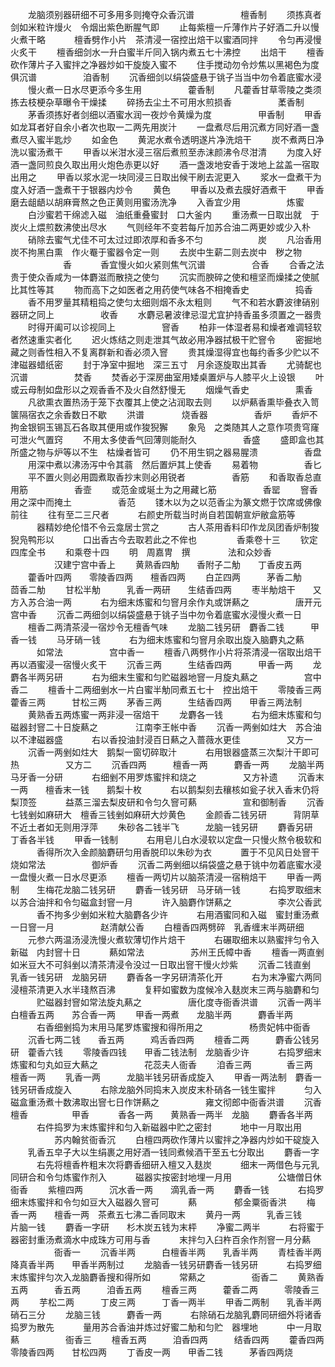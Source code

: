 <!-- { "loadSidebar": true } -->
　　龙脑须别器研细不可多用多则掩夺众香沉谱
　　　　　檀香制
　　须拣真者剑如米粒许熳火　令烟出紫色断腥气即
　　止每紫檀一斤薄作片子好酒二升以慢火煮干略　
　　檀香劈作小片　茶清浸一宿控出焙干以蜜酒同拌
　　令匀再浸慢火炙干
　　檀香细剑水一升白蜜半斤同入锅内煮五七十沸控
　　出焙干
　　檀香砍作薄片子入蜜拌之净器炒如干旋旋入蜜不
　　住手搅动勿令炒焦以黑褐色为度俱沉谱
　　　　　洎香制
　　沉香细剑以绢袋盛悬于铫子当当中勿令着底蜜水浸
　　慢火煮一日水尽更添今多生用
　　　　　藿香制
　　凡藿香甘草零陵之类须拣去枝梗杂草曝令干燥揉
　　碎扬去尘土不可用水煎损香
　　　　　葇香制
　　茅香须拣好者剑细以酒蜜水润一夜炒令黄燥为度
　　　　　甲香制
　　甲香如龙耳者好自余小者次也取一二两先用炭汁
　　一盘煮尽后用沉煮方同好酒一盏煮尽入蜜半匙炒
　　如金色
　　黄泥水煮令透明遂片净洗焙干
　　炭不煮两日净洗以蜜汤煮干
　　甲香以米泔水浸三宿后煮煎至赤沫颜沸令尽泔清
　　为度入好酒一盏同煎良久取出用火炮色赤更以好
　　酒一盏泼地安香于泼地上盆盖一宿取出用之
　　甲香以浆水泥一块同浸三日取出候干刷去泥更入
　　浆水一盘煮干为度入好酒一盏煮干于银器内炒令
　　黄色
　　甲香以及煮去膜好酒煮干
　　甲香磨去龃龉以胡麻膏熬之色正黄则用蜜汤洗净
　　入香宜少用
　　　　　炼蜜
　　白沙蜜若干绵滤入磁　油纸重叠蜜封　口大釜内
　　重汤煮一日取出就　于炭火上煨煎数沸使出尽水
　　气则经年不变若每斤加苏合油二两更妙或少入朴
　　硝除去蜜气尤佳不可太过过即浓厚和香多不匀
　　　　　　炭
　　凡治香用炭不拘黑白熏　作火罨于蜜器令定一则
　　去炭中生薪二则去炭中　秽之物
　　　　　　香
　　　香宜慢火如火紧则焦气沉谱
　　　　　合香
　　合香之法贵于使众香咸为一体麝滋而散挠之使匀
　　沉实而腴碎之使和檀坚而燥揉之使腻比其性等其
　　物而高下之如医者之用药使气味各不相掩香史
　　　　　捣香
　　香不用罗量其精粗捣之使匀太细则烟不永太粗则
　　气不和若水麝波律硝别器研之同上
　　　　　收香
　　水麝忌暑波律忌湿尤宜护持香虽多须置之一器贵
　　时得开阖可以诊视同上
　　　　　窨香
　　柏非一体湿者易和燥者难调轻软者然速重实者化
　　迟火炼结之则走泄其气故必用净器拭极干贮窨令
　　密掘地藏之则香性相入不复离群新和香必须入窨
　　贵其燥湿得宜也每约香多少贮以不津磁器蜡纸密
　　封于净室中掘地　深三五寸　月余逐旋取出其香
　　尤骑馜也沉谱
　　　　　焚香
　　焚香必于深房曲室用矮桌置炉与人膝平火上设银
　　叶或云母制如盘形以之观香香不及火自然舒慢无
　　烟燥气香史
　　　　　熏香
　　凡欲熏衣置热汤于笼下衣覆其上使之沾润取去则
　　以炉爇香熏毕叠衣入笥箧隔宿衣之余香数日不歇
　　洪谱
　　　　烧香器
　　　　　香炉
　　香炉不拘金银铜玉锡瓦石各取其便用或作狻猊獬
　　象凫　之类随其人之意作项贵穹窿可泄火气置窍
　　不用太多使香气回薄则能耐久
　　　　　香盛
　　盛即盒也其所盛之物与炉等以不生　枯燥者皆可
　　仍不用生铜之器易腥溃
　　　　　香盘
　　用深中煮以沸汤泻中令其蓊　然后置炉其上使香
　　易着物
　　　　　香匕
　　平不置火则必用圆煮取香抄末则必用锐者
　　　　　香筋
　　和香取香总直用筋
　　　　　香壸
　　或范金或埏土为之用藏匕筋
　　　　　香罂
　　窨香用之深中而掩土
　　　　　香范
　　镂木以为之以范香尘为篆文燃于饮席或佛像前往
　　往有至二三尺者
　　　右颜史所载当时尚自若国朝宣炉敝盒筋等
　　　器精妙绝伦惜不令云龛居士赏之
　　　古人茶用香料印作龙凤团香炉制狻猊凫鸭形以
　　　口出香古今去取若此之不侔也
　　
　　香乘卷十三
　　钦定四库全书
　　和乘卷十四
　　明　周嘉冑　撰
　　　　法和众妙香
　　　　　汉建宁宫中香上
　　黄熟香四觔　　香附子二觔　　丁香皮五两
　　藿香叶四两　　零陵香四两　　檀香四两
　　白芷四两　　　茅香二觔　　　茴香二觔
　　甘松半觔　　　乳香一两研　　生结香四两
　　枣半觔焙干　　又方入苏合油一两
　　　右为细末炼蜜和匀窨月余作丸或饼爇之
　　　　　唐开元宫中香
　　沉香二两细剑以绢袋盛悬于铫子当中勿令着底蜜水浸慢火煮一日
　　檀香二两清茶浸一宿炒令无檀香气味
　　龙脑二钱另研　麝香二钱　　　甲香一钱
　　马牙硝一钱
　　　右为细末炼蜜和匀窨月余取出旋入脑麝丸之爇
　　　如常法
　　　　　宫中香一
　　檀香八两劈作小片将茶清浸一宿取出焙干再以酒蜜浸一宿慢火炙干
　　沉香三两　　　生结香四两　　　甲香一两
　　龙麝各半两另研
　　　右为细末生蜜和匀贮磁器地窨一月旋丸爇之
　　　　　宫中香二
　　檀香十二两细剉水一片白蜜半觔同煮五七十　控出焙干
　　零陵香三两　　藿香三两　　　甘松三两
　　茅香三两　　　生结香四两　　甲香三两法制
　　黄熟香五两炼蜜一两非浸一宿焙干
　　龙麝各一钱
　　　右为细末炼蜜和匀磁器封窨二十日旋爇之
　　　　江南李王帐中香
　　沉香一两剉如炷大　苏合油以不津磁器盛
　　　右以香投油封浸百日爇之入蔷薇水更佳
　　　　　又方一
　　沉香一两剉如炷大　鹅梨一窗切碎取汁
　　　右用银器盛蒸三次梨汁干即可热
　　　　　又方二
　　沉香四两　　　檀香一两　　　麝香一两
　　龙脑半两　　马牙香一分研
　　　右细剉不用罗炼蜜拌和烧之
　　　　　又方补遗
　　沉香末一两　　檀香末一钱　　鹅梨十枚
　　　右以鹅梨刻去穰核如瓮子状入香末仍将梨顶签
　　　益蒸三溜去梨皮研和令匀久窨可爇
　　　　　宣和御制香
　　沉香七钱剉如麻研大　檀香三钱剉如麻研大炒黄色
　　金颜香二钱另研　　　背阴草不近土者如无则用浮萍
　　朱砂各二钱半飞　　　龙脑一钱另研
　　麝香另研　　　　　　丁香各半钱
　　甲香一钱制
　　　右用皂儿白水浸软以定盘一只慢火熬令极软和
　　　香得所次入金颜脑麝研匀用香脱印以朱砂为衣
　　　置于不见风日处窨干烧如常法
　　　　　御炉香
　　沉香二两剉细以绢袋盛之悬于铫中勿着底蜜水浸一盘慢火煮一日水尽更添
　　檀香一两切片以脑茶清浸一宿稍焙干
　　甲香一两制　　生梅花龙脑二钱另研
　　麝香一钱另研　马牙硝一钱
　　　右捣罗取细末以苏合油拌和令匀磁盒封窨一月
　　　许入脑麝作饼爇之
　　　　　李次公香武
　　　香不拘多少剉如米粒大脑麝各少许
　　　右用酒蜜同和入磁　蜜封重汤煮一日窨一月
　　　　　赵清献公香
　　白檀香四两劈碎　乳香缠末半两研细
　　元参六两温汤浸洗慢火煮软薄切作片焙干
　　　右碾取细末以熟蜜拌匀令入新磁　内封窨十日
　　　爇如常法
　　　　　苏州王氏幛中香
　　檀香一两直剉如米豆大不可斜剉以清茶清浸令没过一日取出窨干慢火炒紫
　　沉香二钱直剉　乳香一钱另研　龙脑另研
　　麝香各一字另研清茶化开
　　　右为末净蜜六两同浸檀茶清更入水半琖熬百沸
　　　复秤如蜜数为度候冷入麸炭末三两与脑麝和匀
　　　贮磁器封窨如常法旋丸爇之
　　　　　唐化度寺衙香洪谱
　　沉香一两半　　白檀香五两　　苏合香一两
　　甲香一两煮　　龙脑半两　　　麝香半两
　　　右香细剉捣为末用马尾罗炼蜜搜和得所用之
　　　　　杨贵妃帏中衙香
　　沉香七两二钱　　香五两　　　鸡舌香四两
　　檀香二两　　　麝香公钱另研　藿香六钱
　　零陵香四钱　　甲香二钱法制　龙脑香少许
　　　右捣罗细末炼蜜和匀丸如豆大爇之
　　　　　花蕊夫人衙香
　　洎香三两　　　　香三两　　　檀香一两
　　乳香一两　　　龙脑半钱另研香成旋入
　　甲香一两法制　麝香一钱另研香成旋入
　　　右除龙脑外同捣末入炭皮末朴硝各一钱生蜜拌
　　　匀入磁盒重汤煮十数沸取出窨七日作饼爇之
　　　　　雍文彻郎中衙香洪谱
　　沉香　　　　　檀香　　　　　甲香
　　　香各一两　　黄熟香一两半　龙脑
　　麝香各半两
　　　右件捣罗为末炼蜜拌和匀入新磁器中贮之密封
　　　地中一月取出用
　　　　　苏内翰贫衙香沉
　　白檀四两砍作薄片以蜜拌之净器内炒如干碇旋入
　　乳香五皁子大以生绢裹之用好酒一钱同煮候酒干至五七分取出
　　麝香一字
　　　右先将檀香杵粗末次将麝香细研入檀又入麸炭
　　　细末一两借色与元乳同研合和令匀炼蜜作剂入
　　　磁器实按密封地埋一月用
　　　　　公塘僧日休衙香
　　紫檀四两　　　沉水香一两　　滴乳香一两
　　麝香一钱
　　　右捣罗细末炼蜜拌和令匀如豆大入磁器久窨可
　　　爇
　　　　郁金粟衙香洪
　　梅　香一两　　檀香一两　茶煮五七沸二香同取末
　　黄丹一两　　　乳香三钱　　　片脑一钱
　　麝香一字研　　杉木炭五钱为末枰
　　净蜜二两半
　　　右将蜜于　器密封重汤煮滴水中成珠方可用与香
　　　末拌匀入臼杵百余作剂窨一月分爇
　　　　　衙香一
　　沉香半两　　　白檀香半两　　乳香半两
　　青桂香半两　　降真香半两　　甲香半两制过
　　龙脑香一钱另研麝香一钱另研
　　　右捣罗细末炼蜜拌匀次入龙脑麝香搜和得所如
　　　常爇之
　　　　　衙香二
　　黄熟香五两　　　香五两　　　洎香五两
　　檀香三两　　　藿香二两　　　零陵香三两
　　芋松二两　　　丁皮三两　　　丁香一两半
　　甲香二两制　　乳香半两　　　硝石三分
　　龙脑三钱　　　麝香一两
　　　右除硝石龙脑乳麝同研细外将诸香捣罗为散先
　　　量用苏合香油并炼过好蜜二觔和匀贮　器埋地
　　　中一月取爇
　　　　　衙香三
　　檀香五两　　　洎香四两　　　结香四两
　　藿香四两　　　零陵香四两　　甘松四两
　　丁香皮一两　　甲香二钱　　　茅香四两烧
